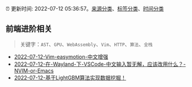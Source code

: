 :alarm_clock: 更新时间: 2022-07-12 05:36:57。[来源分类](../README.md)、[标签分类](../TAGS.md)、[时间分类](../TIMELINE.md)

## 前端进阶相关


> 关键字：`AST`、`GPU`、`WebAssembly`、`Vim`、`HTTP`、`算法`、`全栈`



- [2022-07-12-Vim-easymotion-中文增强](https://www.v2ex.com/t/865637) 
- [2022-07-12-在-Wayland-下-VSCode-中文输入暂无解，应该改用什么？-NVIM-or-Emacs](https://www.v2ex.com/t/865615) 
- [2022-07-12-基于LightGBM算法实现数据挖掘！](https://toutiao.io/k/e97oskp) 